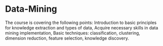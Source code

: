 # Data-Mining
The course is covering the following points: Introduction to basic principles for knowledge extraction and types of data, Acquire necessary skills in data mining implementation, Basic techniques: classification, clustering, dimension reduction, feature selection, knowledge discovery.
